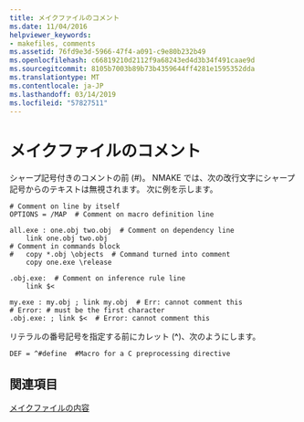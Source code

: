 ```yaml
---
title: メイクファイルのコメント
ms.date: 11/04/2016
helpviewer_keywords:
- makefiles, comments
ms.assetid: 76fd9e3d-5966-47f4-a091-c9e80b232b49
ms.openlocfilehash: c66819210d2112f9a68243ed4d3b34f491caae9d
ms.sourcegitcommit: 8105b7003b89b73b4359644ff4281e1595352dda
ms.translationtype: MT
ms.contentlocale: ja-JP
ms.lasthandoff: 03/14/2019
ms.locfileid: "57827511"
---
```

# <a name="comments-in-a-makefile"></a>メイクファイルのコメント

シャープ記号付きのコメントの前 (#)。 NMAKE では、次の改行文字にシャープ記号からのテキストは無視されます。 次に例を示します。 

```
# Comment on line by itself
OPTIONS = /MAP  # Comment on macro definition line

all.exe : one.obj two.obj  # Comment on dependency line
    link one.obj two.obj
# Comment in commands block
#   copy *.obj \objects  # Command turned into comment
    copy one.exe \release

.obj.exe:  # Comment on inference rule line
    link $<

my.exe : my.obj ; link my.obj  # Err: cannot comment this
# Error: # must be the first character
.obj.exe: ; link $<  # Error: cannot comment this
```

リテラルの番号記号を指定する前にカレット (**^**)、次のようにします。

```
DEF = ^#define  #Macro for a C preprocessing directive
```

## <a name="see-also"></a>関連項目

[メイクファイルの内容](contents-of-a-makefile.md)
